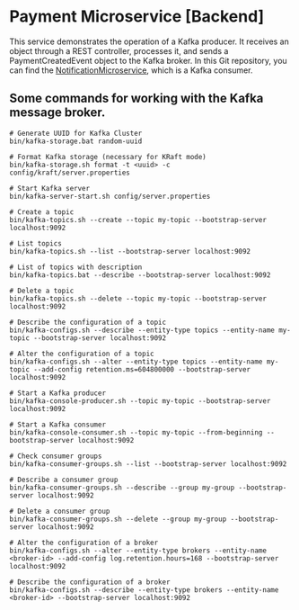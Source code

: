 # Payment Microservice [Backend]

This service demonstrates the operation of a Kafka producer. It receives an object through a REST controller, processes it, and sends a PaymentCreatedEvent object to the Kafka broker.
In this Git repository, you can find the [NotificationMicroservice](https://github.com/sakovolga/NotificationMicroservice), which is a Kafka consumer.

## Some commands for working with the Kafka message broker.

```jshelllanguage
# Generate UUID for Kafka Cluster
bin/kafka-storage.bat random-uuid

# Format Kafka storage (necessary for KRaft mode)
bin/kafka-storage.sh format -t <uuid> -c config/kraft/server.properties

# Start Kafka server
bin/kafka-server-start.sh config/server.properties

# Create a topic
bin/kafka-topics.sh --create --topic my-topic --bootstrap-server localhost:9092

# List topics
bin/kafka-topics.sh --list --bootstrap-server localhost:9092

# List of topics with description
bin/kafka-topics.bat --describe --bootstrap-server localhost:9092

# Delete a topic
bin/kafka-topics.sh --delete --topic my-topic --bootstrap-server localhost:9092

# Describe the configuration of a topic
bin/kafka-configs.sh --describe --entity-type topics --entity-name my-topic --bootstrap-server localhost:9092

# Alter the configuration of a topic
bin/kafka-configs.sh --alter --entity-type topics --entity-name my-topic --add-config retention.ms=604800000 --bootstrap-server localhost:9092

# Start a Kafka producer
bin/kafka-console-producer.sh --topic my-topic --bootstrap-server localhost:9092

# Start a Kafka consumer
bin/kafka-console-consumer.sh --topic my-topic --from-beginning --bootstrap-server localhost:9092

# Check consumer groups
bin/kafka-consumer-groups.sh --list --bootstrap-server localhost:9092

# Describe a consumer group
bin/kafka-consumer-groups.sh --describe --group my-group --bootstrap-server localhost:9092

# Delete a consumer group
bin/kafka-consumer-groups.sh --delete --group my-group --bootstrap-server localhost:9092

# Alter the configuration of a broker
bin/kafka-configs.sh --alter --entity-type brokers --entity-name <broker-id> --add-config log.retention.hours=168 --bootstrap-server localhost:9092

# Describe the configuration of a broker
bin/kafka-configs.sh --describe --entity-type brokers --entity-name <broker-id> --bootstrap-server localhost:9092



